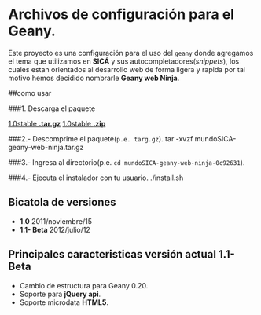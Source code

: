 Archivos de configuración para el Geany.
==========================================================================================

Este proyecto es una configuración para el uso del `geany` donde agregamos el tema que utilizamos en **SICÁ** y sus autocompletadores(_snippets_), los cuales estan orientados al desarrollo web de forma ligera y rapida por tal motivo hemos decidido nombrarle **Geany web Ninja**.



##como usar

###1. Descarga el paquete

<a href="https://github.com/mundoSICA/geany-web-ninja/tarball/1.0" class="button icon arrowdown">1.0stable <b>.tar.gz</b></a>
<a href="https://github.com/mundoSICA/geany-web-ninja/zipball/1.0" class="button icon arrowdown">1.0stable <b>.zip</b></a>

###2.- Descomprime el paquete(`p.e. targ.gz`).
	tar -xvzf mundoSICA-geany-web-ninja.tar.gz

###3.- Ingresa al directorio(p.e. `cd mundoSICA-geany-web-ninja-0c92631`).

###4.- Ejecuta el instalador con tu usuario.
	./install.sh


Bicatola de versiones
--------------------------------------------------------------------------------

 - **1.0** 2011/noviembre/15
 - **1.1- Beta**  2012/julio/12 

Principales caracteristicas versión actual 1.1- Beta
--------------------------------------------------------------------------------

 - Cambio de estructura para Geany 0.20.
 - Soporte para **jQuery api**.
 - Soporte microdata **HTML5**.
